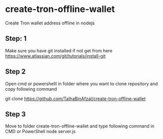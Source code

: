# create-tron-offline-wallet
Create Tron wallet address offline in nodejs

## Step: 1
Make sure you have git installed if not get from here https://www.atlassian.com/git/tutorials/install-git

## Step 2
Open cmd or powershelll in folder where you want to clone repository and copy following command

git clone https://github.com/TalhaBinAfzal/create-tron-offline-wallet

## Step 3
Move to folder create-tron-offline-wallet and type following command in CMD or PowerShell
node server.js
